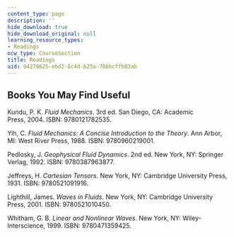 ```yaml
---
content_type: page
description: ''
hide_download: true
hide_download_original: null
learning_resource_types:
- Readings
ocw_type: CourseSection
title: Readings
uid: 94278625-ebd2-8c4d-b25a-70bbcffb03ab
---
```


Books You May Find Useful
-------------------------

Kundu, P. K. _Fluid Mechanics_. 3rd ed. San Diego, CA: Academic Press, 2004. ISBN: 9780121782535.

Yih, C. _Fluid Mechanics: A Concise Introduction to the Theory_. Ann Arbor, MI: West River Press, 1988. ISBN: 9780960219001.

Pedlosky, J. _Geophysical Fluid Dynamics_. 2nd ed. New York, NY: Springer Verlag, 1992. ISBN: 9780387963877.

Jeffreys, H. _Cartesian Tensors_. New York, NY: Cambridge University Press, 1931. ISBN: 9780521091916.

Lighthill, James. _Waves in Fluids_. New York, NY: Cambridge University Press, 2001. ISBN: 9780521010450.

Whitham, G. B. _Linear and Nonlinear Waves_. New York, NY: Wiley-Interscience, 1999. ISBN: 9780471359425.